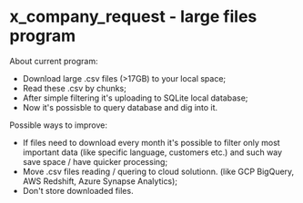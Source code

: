 # x_company_request - large files program

About current program:
* Download large .csv files (>17GB) to your local space;
* Read these .csv by chunks;
* After simple filtering it's uploading to SQLite local database;
* Now it's possisble to query database and dig into it.

Possible ways to improve:
* If files need to download every month it's possible to filter only most important data (like specific language, customers etc.) and such way save space / have quicker processing;
* Move .csv files reading / quering to cloud solutionn. (like GCP BigQuery, AWS Redshift, Azure Synapse Analytics);
* Don't store downloaded files.   
